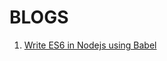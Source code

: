# BLOGS

1. [Write ES6 in Nodejs using Babel](https://github.com/Mukul-Singhal/Blogs/tree/master/ES6%20using%20Babel%20in%20Nodejs)
